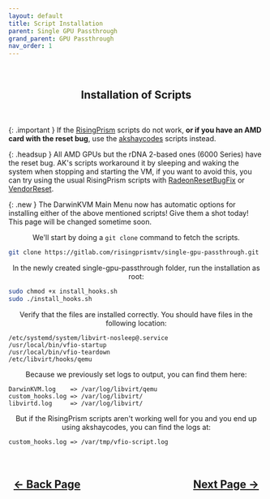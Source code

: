 ```yaml
---
layout: default
title: Script Installation
parent: Single GPU Passthrough
grand_parent: GPU Passthrough
nav_order: 1
---
```


<style>
  .navigation-container {
    display: flex;
    justify-content: space-between;
    align-items: center;
    width: 100%;
  }
  
  .nav-button {
    margin: 10px;
  }
</style>

<br>
<h2 align="center"><b>Installation of Scripts</b></h2>
<br>

{: .important }
If the <a href="https://gitlab.com/risingprismtv/single-gpu-passthrough/-/wikis/home">RisingPrism</a> scripts do not work, **or if you have an AMD card with the reset bug**, use the <a href="https://gitlab.com/akshaycodes/vfio-script">akshaycodes</a> scripts instead.

{: .headsup }
All AMD GPUs but the rDNA 2-based ones (6000 Series) have the reset bug. AK's scripts workaround it by sleeping and waking the system when stopping and starting the VM, if you want to avoid this, you can try using the usual RisingPrism scripts with [RadeonResetBugFix](https://github.com/inga-lovinde/RadeonResetBugFix) or [VendorReset](https://github.com/gnif/vendor-reset).

{: .new }
The DarwinKVM Main Menu now has automatic options for installing either of the above mentioned scripts! Give them a shot today! This page will be changed sometime soon.

<p align="center">We'll start by doing a <code>git clone</code> command to fetch the scripts.</p>

```bash
git clone https://gitlab.com/risingprismtv/single-gpu-passthrough.git
```

<p align="center">In the newly created single-gpu-passthrough folder, run the installation as root:</p>

```bash
sudo chmod +x install_hooks.sh
sudo ./install_hooks.sh
```

<p align="center">Verify that the files are installed correctly. You should have files in the following location:</p>

```
/etc/systemd/system/libvirt-nosleep@.service
/usr/local/bin/vfio-startup
/usr/local/bin/vfio-teardown
/etc/libvirt/hooks/qemu
```

<p align="center">Because we previously set logs to output, you can find them here:</p>

```
DarwinKVM.log    => /var/log/libvirt/qemu
custom_hooks.log => /var/log/libvirt/
libvirtd.log     => /var/log/libvirt/
```

<p align="center">But if the RisingPrism scripts aren't working well for you and you end up using akshaycodes, you can find the logs at:</p>

```
custom_hooks.log => /var/tmp/vfio-script.log
```

<h2 align="center">
  <br>
  <div class="navigation-container">
    <a class="nav-button" href="../index">&larr; Back Page</a>
    <a class="nav-button" href="../02-HookModification">Next Page &rarr;</a>
  </div>
  <br>
</h2>
